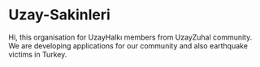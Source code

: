 # Uzay-Sakinleri

Hi, this organisation for UzayHalkı members from UzayZuhal community. We are developing applications for our community and also earthquake victims in Turkey.
